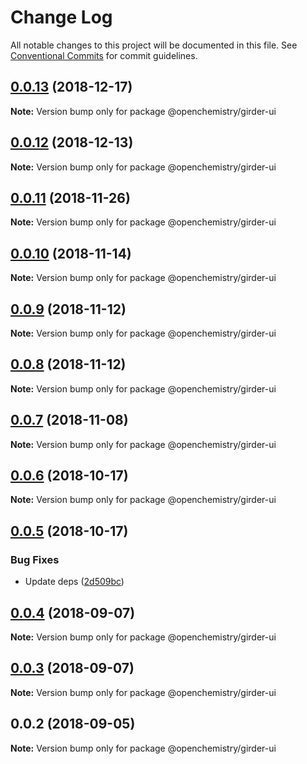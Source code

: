 # Change Log

All notable changes to this project will be documented in this file.
See [Conventional Commits](https://conventionalcommits.org) for commit guidelines.

## [0.0.13](https://github.com/OpenChemistry/oc-web-components/compare/@openchemistry/girder-ui@0.0.12...@openchemistry/girder-ui@0.0.13) (2018-12-17)

**Note:** Version bump only for package @openchemistry/girder-ui





## [0.0.12](https://github.com/OpenChemistry/oc-web-components/compare/@openchemistry/girder-ui@0.0.11...@openchemistry/girder-ui@0.0.12) (2018-12-13)

**Note:** Version bump only for package @openchemistry/girder-ui





## [0.0.11](https://github.com/OpenChemistry/oc-web-components/compare/@openchemistry/girder-ui@0.0.10...@openchemistry/girder-ui@0.0.11) (2018-11-26)

**Note:** Version bump only for package @openchemistry/girder-ui





## [0.0.10](https://github.com/OpenChemistry/oc-web-components/compare/@openchemistry/girder-ui@0.0.9...@openchemistry/girder-ui@0.0.10) (2018-11-14)

**Note:** Version bump only for package @openchemistry/girder-ui





## [0.0.9](https://github.com/OpenChemistry/oc-web-components/compare/@openchemistry/girder-ui@0.0.8...@openchemistry/girder-ui@0.0.9) (2018-11-12)

**Note:** Version bump only for package @openchemistry/girder-ui





## [0.0.8](https://github.com/OpenChemistry/oc-web-components/compare/@openchemistry/girder-ui@0.0.7...@openchemistry/girder-ui@0.0.8) (2018-11-12)

**Note:** Version bump only for package @openchemistry/girder-ui





## [0.0.7](https://github.com/OpenChemistry/oc-web-components/compare/@openchemistry/girder-ui@0.0.6...@openchemistry/girder-ui@0.0.7) (2018-11-08)

**Note:** Version bump only for package @openchemistry/girder-ui





## [0.0.6](https://github.com/OpenChemistry/oc-web-components/compare/@openchemistry/girder-ui@0.0.5...@openchemistry/girder-ui@0.0.6) (2018-10-17)

**Note:** Version bump only for package @openchemistry/girder-ui





## [0.0.5](https://github.com/OpenChemistry/oc-web-components/compare/@openchemistry/girder-ui@0.0.4...@openchemistry/girder-ui@0.0.5) (2018-10-17)


### Bug Fixes

* Update deps ([2d509bc](https://github.com/OpenChemistry/oc-web-components/commit/2d509bc))





<a name="0.0.4"></a>
## [0.0.4](https://github.com/OpenChemistry/oc-web-components/compare/@openchemistry/girder-ui@0.0.3...@openchemistry/girder-ui@0.0.4) (2018-09-07)




**Note:** Version bump only for package @openchemistry/girder-ui

<a name="0.0.3"></a>
## [0.0.3](https://github.com/OpenChemistry/oc-web-components/compare/@openchemistry/girder-ui@0.0.2...@openchemistry/girder-ui@0.0.3) (2018-09-07)




**Note:** Version bump only for package @openchemistry/girder-ui

<a name="0.0.2"></a>
## 0.0.2 (2018-09-05)




**Note:** Version bump only for package @openchemistry/girder-ui
